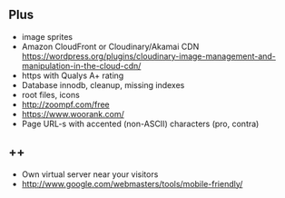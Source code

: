 ## Plus

- image sprites
- Amazon CloudFront or Cloudinary/Akamai CDN https://wordpress.org/plugins/cloudinary-image-management-and-manipulation-in-the-cloud-cdn/
- https with Qualys A+ rating
- Database innodb, cleanup, missing indexes
- root files, icons
- http://zoompf.com/free
- https://www.woorank.com/
- Page URL-s with accented (non-ASCII) characters (pro, contra)

## ++

- Own virtual server near your visitors
- http://www.google.com/webmasters/tools/mobile-friendly/
